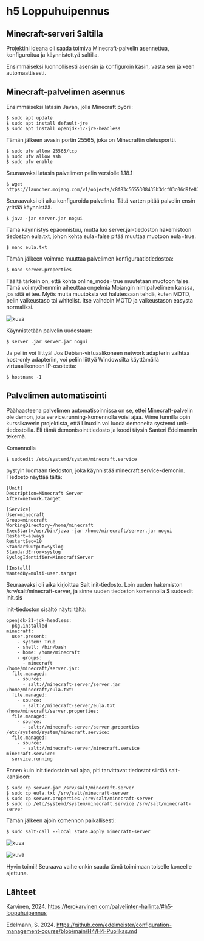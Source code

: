 # h5 Loppuhuipennus

## Minecraft-serveri Saltilla

Projektini ideana oli saada toimiva Minecraft-palvelin asennettua, konfiguroitua ja käynnistettyä saltilla.

Ensimmäiseksi luonnollisesti asensin ja konfiguroin käsin, vasta sen jälkeen automaattisesti.

## Minecraft-palvelimen asennus

Ensimmäiseksi latasin Javan, jolla Minecraft pyörii:

    $ sudo apt update
    $ sudo apt install default-jre
    $ sudo apt install openjdk-17-jre-headless

Tämän jälkeen avasin portin 25565, joka on Minecraftin oletusportti.

    $ sudo ufw allow 25565/tcp
    $ sudo ufw allow ssh
    $ sudo ufw enable

Seuraavaksi latasin palvelimen pelin versiolle 1.18.1

    $ wget https://launcher.mojang.com/v1/objects/c8f83c5655308435b3dcf03c06d9fe8740a77469/server.jar

Seuraavaksi oli aika konfiguroida palvelinta. Tätä varten pitää palvelin ensin yrittää käynnistää.

    $ java -jar server.jar nogui

Tämä käynnistys epäonnistuu, mutta luo server.jar-tiedoston hakemistoon tiedoston eula.txt, johon kohta eula=false pitää muuttaa muotoon eula=true.

    $ nano eula.txt

Tämän jälkeen voimme muuttaa palvelimen konfiguraatiotiedostoa:

    $ nano server.properties

Täältä tärkein on, että kohta online_mode=true muutetaan muotoon false. Tämä voi myöhemmin aiheuttaa ongelmia Mojangin nimipalvelimen kanssa, jos sitä ei tee. Myös muita muutoksia voi halutessaan tehdä, kuten MOTD, pelin vaikeustaso tai whitelist. Itse vaihdoin MOTD ja vaikeustason easysta normaliksi.

![kuva](https://github.com/user-attachments/assets/e22d83e1-3625-4e3a-95c0-c9f4a839bb29)

Käynnistetään palvelin uudestaan:

    $ server .jar server.jar nogui

Ja peliin voi liittyä! Jos Debian-virtuaalikoneen network adapterin vaihtaa host-only adapteriin, voi peliin liittyä Windowsilta käyttämällä virtuaalikoneen IP-osoitetta:

    $ hostname -I

## Palvelimen automatisointi

Päähaasteena palvelimen automatisoinnissa on se, ettei Minecraft-palvelin ole demon, jota service.running-komennolla voisi ajaa. Viime tunnilla opin kurssikaverin projektista, että Linuxiin voi luoda demoneita systemd unit-tiedostoilla. Eli tämä demonisointitiedosto ja koodi täysin Santeri Edelmannin tekemä. 

Komennolla

    $ sudoedit /etc/systemd/system/minecraft.service

pystyin luomaan tiedoston, joka käynnistää minecraft.service-demonin. Tiedosto näyttää tältä:

    [Unit]
    Description=Minecraft Server
    After=network.target
    
    [Service]
    User=minecraft
    Group=minecraft
    WorkingDirectory=/home/minecraft
    ExecStart=/usr/bin/java -jar /home/minecraft/server.jar nogui
    Restart=always
    RestartSec=10
    StandardOutput=syslog
    StandardError=syslog
    SyslogIdentifier=MinecraftServer
    
    [Install]
    WantedBy=multi-user.target

Seuraavaksi oli aika kirjoittaa Salt init-tiedosto. Loin uuden hakemiston /srv/salt/minecraft-server, ja sinne uuden tiedoston komennolla $ sudoedit init.sls

init-tiedoston sisältö näytti tältä:

    openjdk-21-jdk-headless:
      pkg.installed
    minecraft:
      user.present:
        - system: True
        - shell: /bin/bash
        - home: /home/minecraft
        - groups:
          - minecraft
    /home/minecraft/server.jar:
      file.managed:
        - source:
          - salt://minecraft-server/server.jar
    /home/minecraft/eula.txt:
      file.managed:
        - source:
          - salt://minecraft-server/eula.txt
    /home/minecraft/server.properties:
      file.managed:
        - source:
          - salt://minecraft-server/server.properties
    /etc/systemd/system/minecraft.service:
      file.managed:
        - source:
          - salt://minecraft-server/minecraft.service
    minecraft.service:
      service.running

Ennen kuin init.tiedostoin voi ajaa, piti tarvittavat tiedostot siirtää salt-kansioon:

    $ sudo cp server.jar /srv/salt/minecraft-server
    $ sudo cp eula.txt /srv/salt/minecraft-server
    $ sudo cp server.properties /srv/salt/minecraft-server
    $ sudo cp /etc/systemd/system/minecraft.service /srv/salt/minecraft-server

Tämän jälkeen ajoin komennon paikallisesti:

    $ sudo salt-call --local state.apply minecraft-server

![kuva](https://github.com/user-attachments/assets/e76684bb-0854-4933-b9fb-c17703ae7a69)

![kuva](https://github.com/user-attachments/assets/6c026c09-4fae-421e-a3f8-088c93c6acd3)

Hyvin toimii! Seuraava vaihe onkin saada tämä toimimaan toiselle koneelle ajettuna.

## Lähteet

Karvinen, 2024. https://terokarvinen.com/palvelinten-hallinta/#h5-loppuhuipennus

Edelmann, S. 2024. https://github.com/edelmeister/configuration-management-course/blob/main/H4/H4-Puolikas.md


